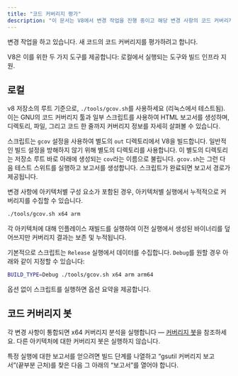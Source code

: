 ```yaml
---
title: "코드 커버리지 평가"
description: "이 문서는 V8에서 변경 작업을 진행 중이고 해당 변경 사항의 코드 커버리지를 평가하고자 할 때 해야 할 일을 설명합니다."
---
```

변경 작업을 하고 있습니다. 새 코드의 코드 커버리지를 평가하려고 합니다.

V8은 이를 위한 두 가지 도구를 제공합니다: 로컬에서 실행되는 도구와 빌드 인프라 지원.

## 로컬

v8 저장소의 루트 기준으로, `./tools/gcov.sh`를 사용하세요 (리눅스에서 테스트됨). 이는 GNU의 코드 커버리지 툴과 일부 스크립트를 사용하여 HTML 보고서를 생성하며, 디렉토리, 파일, 그리고 코드 한 줄까지 커버리지 정보를 자세히 살펴볼 수 있습니다.

스크립트는 `gcov` 설정을 사용하여 별도의 `out` 디렉토리에서 V8을 빌드합니다. 일반적인 빌드 설정을 방해하지 않기 위해 별도의 디렉토리를 사용합니다. 이 별도의 디렉토리는 저장소 루트 바로 아래에 생성되는 `cov`라는 이름으로 불립니다. `gcov.sh`는 그런 다음 테스트 스위트를 실행하고 보고서를 생성합니다. 스크립트가 완료되면 보고서 경로가 제공됩니다.

변경 사항에 아키텍처별 구성 요소가 포함된 경우, 아키텍처별 실행에서 누적적으로 커버리지를 수집할 수 있습니다.

```bash
./tools/gcov.sh x64 arm
```

각 아키텍처에 대해 인플레이스 재빌드를 실행하여 이전 실행에서 생성된 바이너리를 덮어쓰지만 커버리지 결과는 보존 및 누적됩니다.

기본적으로 스크립트는 `Release` 실행에서 데이터를 수집합니다. `Debug`를 원할 경우 아래와 같이 지정할 수 있습니다:

```bash
BUILD_TYPE=Debug ./tools/gcov.sh x64 arm arm64
```

옵션 없이 스크립트를 실행하면 옵션 요약을 제공합니다.

## 코드 커버리지 봇

각 변경 사항이 통합되면 x64 커버리지 분석을 실행합니다 — [커버리지 봇](https://ci.chromium.org/p/v8/builders/luci.v8.ci/V8%20Linux64%20-%20gcov%20coverage)을 참조하세요. 다른 아키텍처에 대한 커버리지 봇은 실행하지 않습니다.

특정 실행에 대한 보고서를 얻으려면 빌드 단계를 나열하고 “gsutil 커버리지 보고서”(끝부분 근처)를 찾은 다음 그 아래의 “보고서”를 열어야 합니다.
